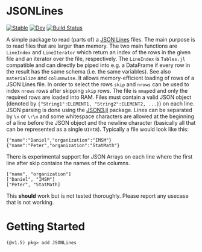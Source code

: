 # JSONLines

[![Stable](https://img.shields.io/badge/docs-stable-blue.svg)](https://danielw2904.github.io/JSONLines.jl/stable)
[![Dev](https://img.shields.io/badge/docs-dev-blue.svg)](https://danielw2904.github.io/JSONLines.jl/dev)
[![Build Status](https://github.com/danielw2904/JSONLines.jl/workflows/CI/badge.svg)](https://github.com/danielw2904/JSONLines.jl/actions)

A simple package to read (parts of) a [JSON Lines](http://jsonlines.org/) files. The main purpose is to read files that are larger than memory. The two main functions are `LineIndex` and `LineIterator` which return an index of the rows in the given file and an iterator over the file, respectively. The `LineIndex` is `Tables.jl` compatible and can directly be piped into e.g. a DataFrame if every row in the result has the same schema (i.e. the same variables). See also `materialize` and `columnwise`. It allows memory-efficient loading of rows of a JSON Lines file. In order to select the rows `skip` and `nrows` can be used to index `nrows` rows after skipping `skip` rows. The file is `mmap`ed and only the required rows are loaded into RAM. Files must contain a valid JSON object (denoted by `{"String1":ELEMENT1, "String2":ELEMENT2, ...}`) on each line. JSON parsing is done using the [JSON3.jl](https://github.com/quinnj/JSON3.jl) package. Lines can be separated by `\n` or `\r\n` and some whitespace characters are allowed at the beginning of a line before the JSON object and the newline character (basically all that can be represented as a single `UInt8`). Typically a file would look like this: 
```
{"name":"Daniel","organization":"IMSM"}
{"name":"Peter","organization":"StatMath"}
```

There is experimental support for JSON Arrays on each line where the first line after skip contains the names of the columns.
```
["name", "organization"]
["Daniel", "IMSM"]
["Peter", "StatMath]
```
This **should** work but is not tested thoroughly. Please report any usecase that is not working.

# Getting Started

```julia-repl
(@v1.5) pkg> add JSONLines
```
